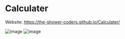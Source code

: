 # Calculater
Website: https://the-shower-coders.github.io/Calculater/


![image](https://user-images.githubusercontent.com/77299279/235450368-0606ca36-8f72-4a14-b687-43cfa5388b99.png)
![image](https://user-images.githubusercontent.com/77299279/235450382-90e54e3e-aa18-4271-af22-b8b213086846.png)
